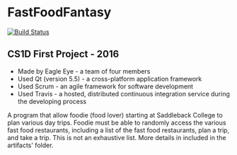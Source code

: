 # FastFoodFantasy

[![Build Status](https://travis-ci.com/AcmeDVoid/FastFoodFantasy.svg?token=u2SJCaqsHMs5vGCjvbZp&branch=master)](https://travis-ci.com/AcmeDVoid/FastFoodFantasy)

## CS1D First Project - 2016
* Made by Eagle Eye - a team of four members
* Used Qt (version 5.5) - a cross-platform application framework
* Used Scrum - an agile framework for software development
* Used Travis - a hosted, distributed continuous integration service during the developing process

A program that allow foodie (food lover) starting at Saddleback College to plan various day trips. Foodie must be able to randomly access the various fast food restaurants, including a list of the fast food restaurants, plan a trip, and take a trip. This is not an exhaustive list. More details in included in the artifacts' folder.

